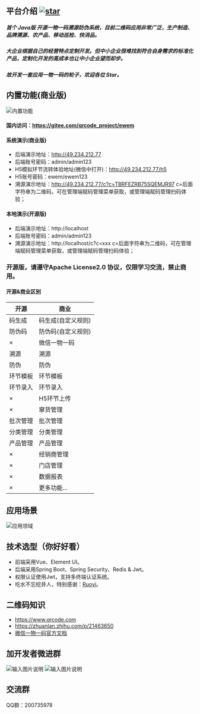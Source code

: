 ## 平台介绍 <a align = "center" href='https://gitee.com/qrcode_project/ewem/stargazers'><img src='https://gitee.com/qrcode_project/ewem/badge/star.svg?theme=dark' alt='star'></img></a>
##### 首个 Java版 开源一物一码溯源防伪系统，目前二维码应用非常广泛，生产制造、品牌溯源、农产品、移动巡检、快消品。
##### 大企业根据自己的经营特点定制开发。但中小企业很难找到符合自身需求的标准化产品，定制化开发的高成本也让中小企业望而却步。
##### 故开发一套应用一物一码的轮子，欢迎各位 Star。

## 内置功能(商业版)
<img src="https://img-blog.csdnimg.cn/b71e438718d44aa585bcbee4c79f96f4.png" alt="内置功能"/>

#### 国内访问：https://gitee.com/qrcode_project/ewem

#### 系统演示(商业版)
* 后端演示地址：http://49.234.212.77
* 后端账号密码：admin/admin123
* H5模拟环节流转体验地址(微信中打开)：http://49.234.212.77/h5
* H5账号密码：ewem/ewem123
* 溯源演示地址：http://49.234.212.77/c?c=TBRFEZRB75SQEMJR97
    c=后面字符串为二维码，可在管理端赋码管理菜单获取，或管理端赋码管理扫码体验；

#### 本地演示(开源版)
* 后端演示地址：http://localhost
* 后端账号密码：admin/admin123
* 溯源演示地址：http://localhost/c?c=xxx
    c=后面字符串为二维码，可在管理端赋码管理菜单获取，或管理端赋码管理扫码体验；

### 开源版，请遵守Apache License2.0 协议，仅限学习交流，禁止商用。

#### 开源&商业区别
| 开源 | 商业 | 
|--|--|
| 码生成 |码生成(自定义规则) |
| 防伪码 | 防伪码(自定义规则) |
|×|微信一物一码|
|溯源|溯源|
|防伪|防伪|
|环节模板|环节模板|
|环节录入|环节录入|
|×|H5环节上传|
|×|窜货管理|
|批次管理|批次管理|
|分类管理|分类管理|
|产品管理|产品管理|
|×|经销商管理|
|×|门店管理|
|×|数据报表|
|×|更多功能...|
## 应用场景
<img  src="https://img-blog.csdnimg.cn/8bfdf596398e4dcaab744e9506dbd20a.png" alt="应用领域"/>

## 技术选型（你好好看）
* 前端采用Vue、Element UI。
* 后端采用Spring Boot、Spring Security、Redis & Jwt。
* 权限认证使用Jwt，支持多终端认证系统。
* 吃水不忘挖井人，特别感谢：[Ruoyi](https://gitee.com/y_project/RuoYi)。

## 二维码知识
* https://www.qrcode.com
* https://zhuanlan.zhihu.com/p/21463650
* [微信一物一码官方文档](https://developers.weixin.qq.com/doc/offiaccount/Unique_Item_Code/Unique_Item_Code_API_Documentation.html)


## 加开发者微进群
![输入图片说明](https://images.gitee.com/uploads/images/2021/0809/223955_3ef4e39b_1225299.png "合作联系")
![输入图片说明](https://images.gitee.com/uploads/images/2021/1120/192717_15fb3daf_1225299.png "111116.png")

## 交流群

QQ群：200735978
   
